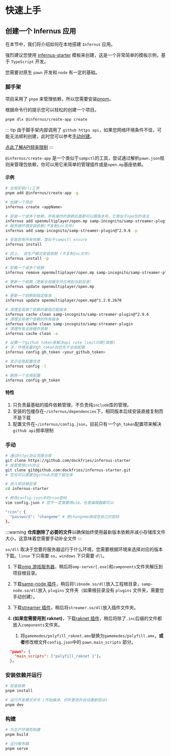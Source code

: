 # 快速上手

## 创建一个 Infernus 应用

在本节中，我们将介绍如何在本地搭建 `Infernus` 应用。

强烈建议您使用 [infernus-starter](https://github.com/dockfries/infernus-starter) 模板来创建，这是一个非常简单的模板示例，基于 `TypeScript` 开发。

您需要对原生 `pawn` 开发和 `node` 有一定的基础。

### 脚手架

项目采用了 `pnpm` 来管理依赖，所以您需要安装[pnpm](https://pnpm.io/)。

根据命令行的提示您可以轻松的创建一个项目。

```sh
pnpm dlx @infernus/create-app create
```

::: tip
由于脚手架内部调用了 `github https api`，如果您网络环境条件不佳，可能无法顺利创建，此时您可以参考[手动创建](#手动)。

[点此了解API频率限制](https://docs.github.com/en/rest/using-the-rest-api/rate-limits-for-the-rest-api?apiVersion=2022-11-28#about-primary-rate-limits)
:::

`@infernus/create-app` 是一个类似于`sampctl`的工具，尝试通过解析`pawn.json`规则来管理包依赖，你可以用它来简单的管理插件或是`open.mp`基座依赖。

#### 示例

```sh
# 全局安装cli工具
pnpm add @infernus/create-app -g

# 创建一个项目
infernus create <appName>

# 安装一个或多个依赖，所有操作的依赖后面都可以跟版本号，它类似于npm包的语法
infernus add openmultiplayer/open.mp samp-incognito/samp-streamer-plugin@^2.9.6
# 服务端环境安装依赖(不复制inc文件)
infernus add samp-incognito/samp-streamer-plugin@^2.9.6 -p

# 安装现有所有依赖，类似于sampctl ensure
infernus install

# 同上， 但生产模式安装依赖 (不复制inc文件)
infernus install -p

# 卸载一个或多个依赖
infernus remove openmultiplayer/open.mp samp-incognito/samp-streamer-plugin@^2.9.6

# 更新一个依赖（更新全局缓存并应用到当前目录）
infernus update openmultiplayer/open.mp

# 更新一个依赖到指定版本
infernus update openmultiplayer/open.mp@^1.2.0.2670

# 清理全局单个依赖的最低匹配版本
infernus cache clean samp-incognito/samp-streamer-plugin@^2.9.6
# 清理全局单个依赖的所有版本
infernus cache clean samp-incognito/samp-streamer-plugin
# 清理所有全局缓存依赖
infernus cache clean -a

# 设置一个github token来解决api rate limit问题(按需)
# 注：环境变量的gh_token将优先于全局配置
infernus config gh_token <your_github_token>

# 显示全局配置信息
infernus config -l

# 删除一个全局配置
infernus config gh_token
```

#### 特性

1. 只负责最基础的插件依赖管理，不负责纯`include`库的管理。
2. 安装的包缓存在`~/infernus/dependencies`下，相同版本后续安装直接复制而不是下载
3. 配置文件在`~/infernus/config.json`，目前只有一个`gh_token`配置项来解决`github api`频率限制

### 手动

```sh
# 通过https协议克隆仓库
git clone https://github.com/dockfries/infernus-starter
# 或是使用ssh协议
git clone git@github.com:dockfries/infernus-starter.git
# 您也可以直接在github页面下载仓库

# 进入项目根目录
cd infernus-starter

# 修改config.json中的rcon密码
vim config.json # 您不一定需要用vim，任意编辑器都可以

"rcon": {
  "password": "changeme" # 把changeme换成您自己的密码
}，
```

:::warning
**仓库删除了必要的文件**以确保始终使用最新版本依赖并减小存储库文件大小，这意味着您需要手动补全文件
:::

`so/dll` 取决于您要将服务器运行于什么环境，您需要根据环境来选择对应的版本下载。`linux` 下只需要 `so`，`windows` 下只需要 `dll`。

1. 下载[omp 游戏服务器](https://github.com/openmultiplayer/open.mp/releases)，稍后将`omp-server[.exe]`和`components`文件夹解压到项目根目录。

2. 下载[samp-node 插件](https://github.com/dockfries/samp-node/releases)，稍后将`libnode.so/dll`放入工程根目录，`samp-node.so/dll`放入 `plugins` 文件夹（如果根目录没有 `plugins` 文件夹，需要您手动创建）。

3. 下载[streamer 插件](https://github.com/samp-incognito/samp-streamer-plugin/releases)，稍后将`streamer.so/dll`放入插件文件夹。

4. **(如果您需要用到 raknet)**，下载[raknet 插件](https://github.com/katursis/Pawn.RakNet/releases)，稍后将除了`.inc`后缀的文件都放入`components`文件夹。
   1. 将`gamemodes/polyfill_raknet.amx`替换为`gamemodes/polyfill.amx`，**或者**修改根文件`config.json`中的 `pawn.main_scripts` 部分。

```json
  "pawn": {
    "main_scripts": ["polyfill_raknet 1"]，
  }，
```

### 安装依赖并运行

```sh
# 安装依赖
pnpm install

# 运行开发模式命令 (开始编译、侦听更改并自动重新启动)
pnpm dev
```

### 构建

```sh
# 为生产环境而构建
pnpm build

# 运行服务器
pnpm serve
```
